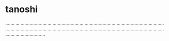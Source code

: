 # tanoshi
.......................................................................................................................................................................................................................................................................................